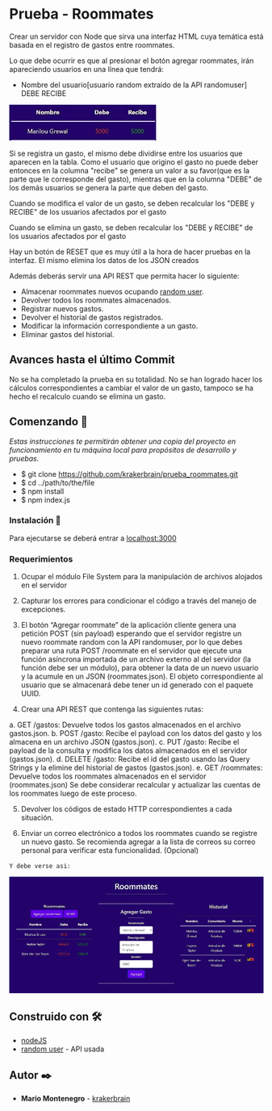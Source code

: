 # Prueba - Roommates

Crear un servidor con Node que sirva una interfaz HTML cuya temática está basada en el registro
de gastos entre roommates.

Lo que debe ocurrir es que al presionar el botón agregar roommates, irán apareciendo usuarios en una línea que tendrá:

- Nombre del usuario[usuario random extraido de la API randomuser] DEBE RECIBE

![Ejemplo](/debe_recibe.jpg)

Si se registra un gasto, el mismo debe dividirse entre los usuarios que aparecen en la tabla. Como el usuario que origino el gasto
no puede deber entonces en la columna "recibe" se genera un valor a su favor(que es la parte que le corresponde del gasto),
mientras que en la columna "DEBE" de los demás usuarios se genera la parte que deben del gasto.

Cuando se modifica el valor de un gasto, se deben recalcular los "DEBE y RECIBE" de los usuarios afectados por el gasto

Cuando se elimina un gasto, se deben recalcular los "DEBE y RECIBE" de los usuarios afectados por el gasto

Hay un botón de RESET que es muy útil a la hora de hacer pruebas en la interfaz. El mismo elimina los datos de los JSON
creados

Además deberás servir una API REST que permita hacer lo siguiente:

- Almacenar roommates nuevos ocupando [random user](https://randomuser.me/api).
- Devolver todos los roommates almacenados.
- Registrar nuevos gastos.
- Devolver el historial de gastos registrados.
- Modificar la información correspondiente a un gasto.
- Eliminar gastos del historial.

## Avances hasta el último Commit

No se ha completado la prueba en su totalidad. No se han logrado hacer los cálculos correspondientes a cambiar el valor de un gasto,
tampoco se ha hecho el recalculo cuando se elimina un gasto.

## Comenzando 🚀

_Estas instrucciones te permitirán obtener una copia del proyecto en funcionamiento en tu máquina local para propósitos de desarrollo y pruebas._

- $ git clone https://github.com/krakerbrain/prueba_roommates.git
- $ cd ../path/to/the/file
- $ npm install
- $ npm index.js

### Instalación 🔧

Para ejecutarse se deberá entrar a [localhost:3000](http://localhost:3000)

### Requerimientos

1. Ocupar el módulo File System para la manipulación de archivos alojados en el
   servidor
2. Capturar los errores para condicionar el código a través del manejo de excepciones.

3. El botón “Agregar roommate” de la aplicación cliente genera una petición POST (sin
   payload) esperando que el servidor registre un nuevo roommate random con la API
   randomuser, por lo que debes preparar una ruta POST /roommate en el servidor que
   ejecute una función asíncrona importada de un archivo externo al del servidor (la
   función debe ser un módulo), para obtener la data de un nuevo usuario y la acumule
   en un JSON (roommates.json).
   El objeto correspondiente al usuario que se almacenará debe tener un id generado
   con el paquete UUID.

4. Crear una API REST que contenga las siguientes rutas:

a. GET /gastos: Devuelve todos los gastos almacenados en el archivo
gastos.json.
b. POST /gasto: Recibe el payload con los datos del gasto y los almacena en un
archivo JSON (gastos.json).
c. PUT /gasto: Recibe el payload de la consulta y modifica los datos
almacenados en el servidor (gastos.json).
d. DELETE /gasto: Recibe el id del gasto usando las Query Strings y la elimine
del historial de gastos (gastos.json).
e. GET /roommates: Devuelve todos los roommates almacenados en el servidor
(roommates.json)
Se debe considerar recalcular y actualizar las cuentas de los roommates luego de
este proceso.

5. Devolver los códigos de estado HTTP correspondientes a cada situación.

6. Enviar un correo electrónico a todos los roommates cuando se registre un nuevo
   gasto. Se recomienda agregar a la lista de correos su correo personal para verificar
   esta funcionalidad. (Opcional)

```
Y debe verse asi:
```

![Roommates](/prueba_roommates.jpg)

## Construido con 🛠️

- [nodeJS](https://nodejs.org/en/)
- [random user](https://randomuser.me/api) - API usada

## Autor ✒️

- **Mario Montenegro** - [krakerbrain](https://github.com/krakerbrain)
